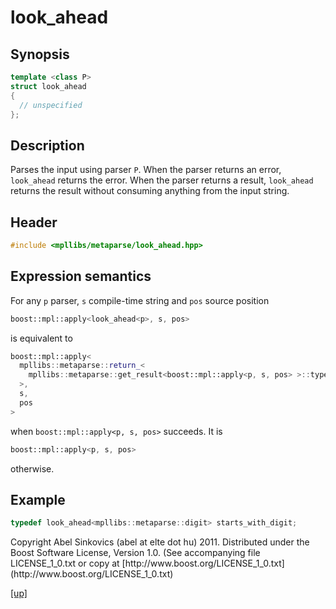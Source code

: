# look_ahead

## Synopsis

```cpp
template <class P>
struct look_ahead
{
  // unspecified
};
```

## Description

Parses the input using parser `P`. When the parser returns an error,
`look_ahead` returns the error. When the parser returns a result, `look_ahead`
returns the result without consuming anything from the input string.

## Header

```cpp
#include <mpllibs/metaparse/look_ahead.hpp>
```

## Expression semantics

For any `p` parser, `s` compile-time string and `pos` source position

```cpp
boost::mpl::apply<look_ahead<p>, s, pos>
```

is equivalent to

```cpp
boost::mpl::apply<
  mpllibs::metaparse::return_<
    mpllibs::metaparse::get_result<boost::mpl::apply<p, s, pos> >::type
  >,
  s,
  pos
>
```

when `boost::mpl::apply<p, s, pos>` succeeds. It is

```cpp
boost::mpl::apply<p, s, pos>
```

otherwise.

## Example

```cpp
typedef look_ahead<mpllibs::metaparse::digit> starts_with_digit;
```

<p class="copyright">
Copyright Abel Sinkovics (abel at elte dot hu) 2011.
Distributed under the Boost Software License, Version 1.0.
(See accompanying file LICENSE_1_0.txt or copy at
[http://www.boost.org/LICENSE_1_0.txt](http://www.boost.org/LICENSE_1_0.txt)
</p>

[[up]](reference.html)



